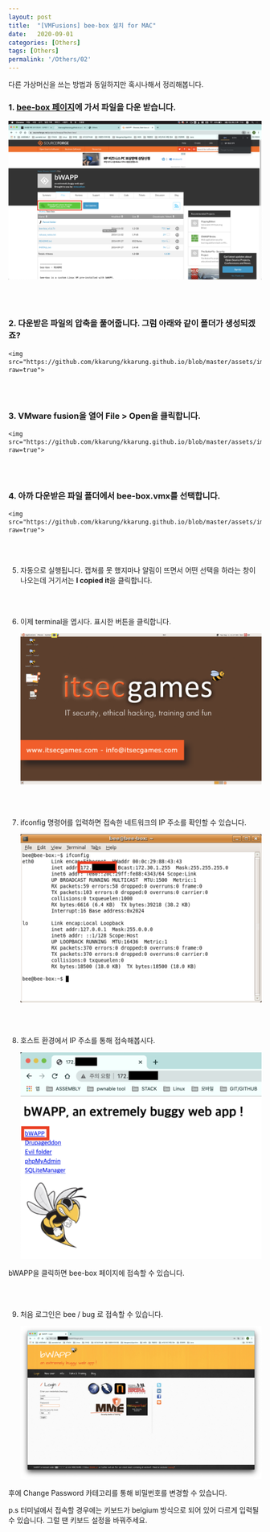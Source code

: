```yaml
---
layout: post
title:  "[VMFusions] bee-box 설치 for MAC"
date:   2020-09-01
categories: [Others]
tags: [Others]
permalink: '/Others/02'
---
```


다른 가상머신을 쓰는 방법과 동일하지만 혹시나해서 정리해봅니다.

### 1. <a href="https://sourceforge.net/projects/bwapp/files/bee-box/" target="_blank">bee-box 페이지</a>에 가서 파일을 다운 받습니다.

<img src="https://github.com/kkarung/kkarung.github.io/blob/master/assets/image/others/0201.png?raw=true">

<br><br>

### 2. 다운받은 파일의 압축을 풀어줍니다. 그럼 아래와 같이 폴더가 생성되겠죠?





    <img src="https://github.com/kkarung/kkarung.github.io/blob/master/assets/image/others/0202.png?raw=true">

<br><br>

### 3. VMware fusion을 열어 File > Open을 클릭합니다.

    <img src="https://github.com/kkarung/kkarung.github.io/blob/master/assets/image/others/0203.png?raw=true">

<br><br>

### 4. 아까 다운받은 파일 폴더에서 bee-box.vmx를 선택합니다.

    <img src="https://github.com/kkarung/kkarung.github.io/blob/master/assets/image/others/0204.png?raw=true">

<br><br>

5. 자동으로 실행됩니다. 캡쳐를 못 했지마나 알림이 뜨면서 어떤 선택을 하라는 창이 나오는데 거기서는 **I copied it**을 클릭합니다.

<br><br>

6. 이제 terminal을 엽시다. 표시한 버튼을 클릭합니다.

    <img src="https://github.com/kkarung/kkarung.github.io/blob/master/assets/image/others/0205.png?raw=true">

<br><br>

7. ifconfig 명령어를 입력하면 접속한 네트워크의 IP 주소를 확인할 수 있습니다.

    <img src="https://github.com/kkarung/kkarung.github.io/blob/master/assets/image/others/0206.png?raw=true">

<br><br>

8. 호스트 환경에서 IP 주소를 통해 접속해봅시다.

    <img src="https://github.com/kkarung/kkarung.github.io/blob/master/assets/image/others/0207.png?raw=true">

bWAPP을 클릭하면 bee-box 페이지에 접속할 수 있습니다.

<br><br>

9. 처음 로그인은 bee / bug 로 접속할 수 있습니다.

    <img src="https://github.com/kkarung/kkarung.github.io/blob/master/assets/image/others/0208.png?raw=true">

후에 Change Password 카테고리를 통해 비밀번호를 변경할 수 있습니다.

p.s 터미널에서 접속할 경우에는 키보드가 belgium 방식으로 되어 있어 다르게 입력될 수 있습니다. 그럴 땐 키보드 설정을 바꿔주세요.